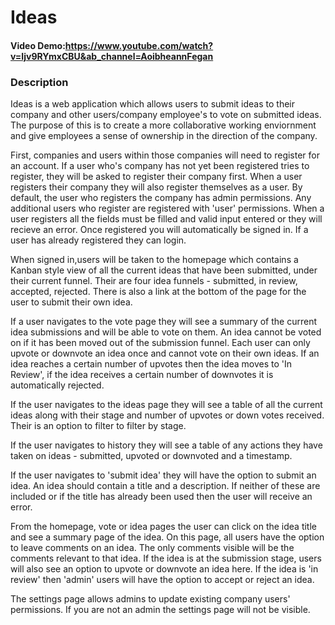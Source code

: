 # Ideas
#### Video Demo:https://www.youtube.com/watch?v=Ijv9RYmxCBU&ab_channel=AoibheannFegan
### Description
Ideas is a web application which allows users to submit ideas to their company and other users/company employee's to vote on submitted ideas. The purpose of this is to create a more collaborative working enviornment and give employees a sense of ownership in the direction of the company.

First, companies and users within those companies will need to register for an account. If a user who's company has not yet been registered tries to register, they will be asked to register their company first. When a user registers their company they will also register themselves as a user. By default, the user who registers the company has admin permissions. Any additional users who register are registered with 'user' permissions. When a user registers all the fields must be filled and valid input entered or they will recieve an error. Once registered you will automatically be signed in. If a user has already registered they can login.

When signed in,users will be taken to the homepage which contains a Kanban style view of all the current ideas that have been submitted, under their current funnel. Their are four idea funnels - submitted, in review, accepted, rejected. There is also a link at the bottom of the page for the user to submit their own idea.

If a user navigates to the vote page they will see a summary of the current idea submissions and will be able to vote on them. An idea cannot be voted on if it has been moved out of the submission funnel. Each user can only upvote or downvote an idea once and cannot vote on their own ideas. If an idea reaches a certain number of upvotes then the idea moves to 'In Review', if the idea receives a certain number of downvotes it is automatically rejected.

If the user navigates to the ideas page they will see a table of all the current ideas along with their stage and number of upvotes or down votes received. Their is an option to filter to filter by stage.

If the user navigates to history they will see a table of any actions they have taken on ideas - submitted, upvoted or downvoted and a timestamp.

If the user navigates to 'submit idea' they will have the option to submit an idea. An idea should contain a title and a description. If neither of these are included or if the title has already been used then the user will receive an error.

From the homepage, vote or idea pages the user can click on the idea title and see a summary page of the idea. On this page, all users have the option to leave comments on an idea. The only comments visible will be the comments relevant to that idea. If the idea is at the submission stage, users will also see an option to upvote or downvote an idea here. If the idea is 'in review' then 'admin' users will have the option to accept or reject an idea.

The settings page allows admins to update existing company users' permissions. If you are not an admin the settings page will not be visible.